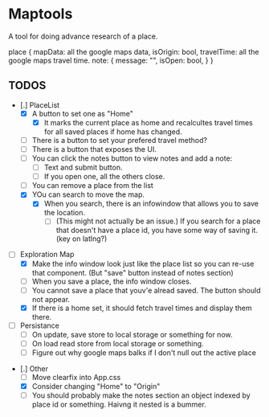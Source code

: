 # Maptools

A tool for doing advance research of a place.

place
{
    mapData: all the google maps data,
    isOrigin: bool,
    travelTime: all the google maps travel time.
    note: {
        message: "",
        isOpen: bool,
    }
}

## TODOS

- [.]  PlaceList 
    - [X]  A button to set one as "Home"
        - [X]  It marks the current place as home and recalcultes travel times for all saved places if home has changed.
    - [ ]  There is a button to set your prefered travel method?
    - [ ]  There is a button that exposes the UI.
    - [ ]  You can click the notes button to view notes and add a note:
        - [ ]  Text and submit button.
        - [ ]  If you open one, all the others close.
    - [ ] You can remove a place from the list
    - [x] YOu can search to move the map.
        - [X] When you search, there is an infowindow that allows you to save the location.
            - [ ] (This might not actually be an issue.) If you search for a place that doesn't have a place id, you have some way of saving it. (key on latlng?)
- [ ]  Exploration Map
    - [x]  Make the info window look just like the place list so you can re-use that component. (But "save" button instead of notes section)
    - [ ]  When you save a place, the info window closes.
    - [ ]  You cannot save a place that youv'e alread saved. The button should not appear.
    - [x]  If there is a home set, it should fetch travel times and display them there.
- [ ]  Persistance
    - [ ]  On update, save store to local storage or something for now.
    - [ ]  On load read store from local storage or something.
    - [ ]  Figure out why google maps balks if I don't null out the active place
- [.]  Other
    - [ ]  Move clearfix into App.css
    - [X]  Consider changing "Home" to "Origin"
    - [ ] You should probably make the notes section an object indexed by place id or something. Haivng it nested is a bummer.
